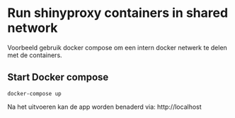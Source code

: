 # Run shinyproxy containers in shared network

Voorbeeld gebruik docker compose om een intern docker netwerk te delen met de containers.

## Start Docker compose

```
docker-compose up
```


Na het uitvoeren kan de app worden benaderd via: http://localhost

